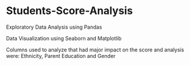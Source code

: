# Students-Score-Analysis
Exploratory Data Analysis using Pandas

Data Visualization using Seaborn and Matplotlib

Columns used to analyze that had major impact on the score and analysis were: Ethnicity, Parent Education and Gender

